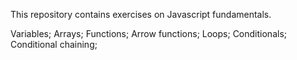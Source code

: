 This repository contains exercises on Javascript fundamentals.

Variables;
Arrays;
Functions;
Arrow functions;
Loops;
Conditionals;
Conditional chaining;
